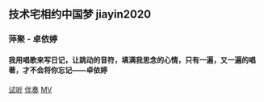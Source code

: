 ## 技术宅相约中国梦 jiayin2020
### 萍聚 - 卓依婷
#### 我用唱歌来写日记，让跳动的音符，填满我思念的心情，只有一遍，又一遍的唱著，才不会将你忘记——卓依婷
[试听](http://ec.sycdn.kuwo.cn/daa20a22ce64a2d337165ce0704386c8/620d1677/resource/n3/20/76/3782818915.mp3)
[伴奏](https://wsaudiobssdlbig.yun.kugou.com/202202162323/86c78cf2819536e2769419327e3ad4c2/bss/extname/wsaudio/13b80d1de68bf40804d263e03a3448a1.mp3)
[MV](https://www.bilibili.com/video/av18123507)
